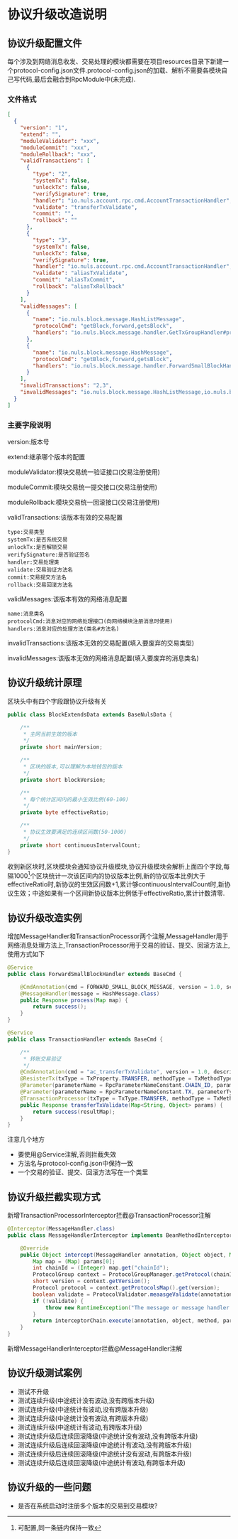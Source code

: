# 协议升级改造说明

## 协议升级配置文件

每个涉及到网络消息收发、交易处理的模块都需要在项目resources目录下新建一个protocol-config.json文件.protocol-config.json的加载、解析不需要各模块自己写代码,最后会融合到RpcModule中(未完成).

### 文件格式

```json
[
  {
    "version": "1",
    "extend": "",
	"moduleValidator": "xxx",
    "moduleCommit": "xxx",
    "moduleRollback": "xxx",
    "validTransactions": [
	  {
        "type": "2",
        "systemTx": false,
        "unlockTx": false,
        "verifySignature": true,
        "handler": "io.nuls.account.rpc.cmd.AccountTransactionHandler",
        "validate": "transferTxValidate",
        "commit": "",
        "rollback": ""
      },
      {
        "type": "3",
        "systemTx": false,
        "unlockTx": false,
        "verifySignature": true,
        "handler": "io.nuls.account.rpc.cmd.AccountTransactionHandler",
        "validate": "aliasTxValidate",
        "commit": "aliasTxCommit",
        "rollback": "aliasTxRollback"
      }
	],
    "validMessages": [
      {
        "name": "io.nuls.block.message.HashListMessage",
        "protocolCmd": "getBlock,forward,getsBlock",
        "handlers": "io.nuls.block.message.handler.GetTxGroupHandler#process"
      },
      {
        "name": "io.nuls.block.message.HashMessage",
        "protocolCmd": "getBlock,forward,getsBlock",
        "handlers": "io.nuls.block.message.handler.ForwardSmallBlockHandler#process,io.nuls.block.message.handler.GetBlockHandler#process,io.nuls.block.message.handler.GetSmallBlockHandler#process"
      }
    ],
    "invalidTransactions": "2,3",
    "invalidMessages": "io.nuls.block.message.HashListMessage,io.nuls.block.message.HashListMessage"
  }
]
```

### 主要字段说明

version:版本号

extend:继承哪个版本的配置

moduleValidator:模块交易统一验证接口(交易注册使用)

moduleCommit:模块交易统一提交接口(交易注册使用)

moduleRollback:模块交易统一回滚接口(交易注册使用)

validTransactions:该版本有效的交易配置

    type:交易类型
    systemTx:是否系统交易
    unlockTx:是否解锁交易
    verifySignature:是否验证签名
    handler:交易处理类
    validate:交易验证方法名
    commit:交易提交方法名
    rollback:交易回滚方法名

validMessages:该版本有效的网络消息配置

    name:消息类名
    protocolCmd:消息对应的网络处理接口(向网络模块注册消息时使用)
    handlers:消息对应的处理方法(类名#方法名)

invalidTransactions:该版本无效的交易配置(填入要废弃的交易类型)

invalidMessages:该版本无效的网络消息配置(填入要废弃的消息类名)

## 协议升级统计原理

区块头中有四个字段跟协议升级有关
```java
public class BlockExtendsData extends BaseNulsData {

    /**
     * 主网当前生效的版本
     */
    private short mainVersion;

    /**
     * 区块的版本,可以理解为本地钱包的版本
     */
    private short blockVersion;

    /**
     * 每个统计区间内的最小生效比例(60-100)
     */
    private byte effectiveRatio;

    /**
     * 协议生效要满足的连续区间数(50-1000)
     */
    private short continuousIntervalCount;
}
```
收到新区块时,区块模块会通知协议升级模块,协议升级模块会解析上面四个字段,每隔1000[^1]个区块统计一次该区间内的协议版本比例,新的协议版本比例大于effectiveRatio时,新协议的生效区间数+1,累计够continuousIntervalCount时,新协议生效；中途如果有一个区间新协议版本比例低于effectiveRatio,累计计数清零.

## 协议升级改造实例

增加MessageHandler和TransactionProcessor两个注解,MessageHandler用于网络消息处理方法上,TransactionProcessor用于交易的验证、提交、回滚方法上,使用方式如下

```java
@Service
public class ForwardSmallBlockHandler extends BaseCmd {

    @CmdAnnotation(cmd = FORWARD_SMALL_BLOCK_MESSAGE, version = 1.0, scope = Constants.PUBLIC, description = "")
    @MessageHandler(message = HashMessage.class)
    public Response process(Map map) {
        return success();
    }
}
```

```java
@Service
public class TransactionHandler extends BaseCmd {

    /**
     * 转账交易验证
     */
    @CmdAnnotation(cmd = "ac_transferTxValidate", version = 1.0, description = "create transfer transaction validate 1.0")
    @ResisterTx(txType = TxProperty.TRANSFER, methodType = TxMethodType.VALID, methodName = "ac_transferTxValidate")
    @Parameter(parameterName = RpcParameterNameConstant.CHAIN_ID, parameterType = "int")
    @Parameter(parameterName = RpcParameterNameConstant.TX, parameterType = "String")
    @TransactionProcessor(txType = TxType.TRANSFER, methodType = TxMethodType.VALID)
    public Response transferTxValidate(Map<String, Object> params) {
        return success(resultMap);
    }
}
```

注意几个地方

- 要使用@Service注解,否则拦截失效
- 方法名与protocol-config.json中保持一致
- 一个交易的验证、提交、回滚方法写在一个类里

## 协议升级拦截实现方式

新增TransactionProcessorInterceptor拦截@TransactionProcessor注解

```java
@Interceptor(MessageHandler.class)
public class MessageHandlerInterceptor implements BeanMethodInterceptor<MessageHandler> {

    @Override
    public Object intercept(MessageHandler annotation, Object object, Method method, Object[] params, BeanMethodInterceptorChain interceptorChain) throws Throwable {
        Map map = (Map) params[0];
        int chainId = (Integer) map.get("chainId");
        ProtocolGroup context = ProtocolGroupManager.getProtocol(chainId);
        short version = context.getVersion();
        Protocol protocol = context.getProtocolsMap().get(version);
        boolean validate = ProtocolValidator.meaasgeValidate(annotation.message(), object.getClass().getSuperclass(), protocol, method.getName());
        if (!validate) {
            throw new RuntimeException("The message or message handler is not available in the current version!");
        }
        return interceptorChain.execute(annotation, object, method, params);
    }
}
```

新增MessageHandlerInterceptor拦截@MessageHandler注解

## 协议升级测试案例

- 测试不升级
- 测试连续升级(中途统计没有波动,没有跨版本升级)
- 测试连续升级(中途统计有波动,没有跨版本升级)
- 测试连续升级(中途统计没有波动,有跨版本升级)
- 测试连续升级(中途统计有波动,有跨版本升级)
- 测试连续升级后连续回滚降级(中途统计没有波动,没有跨版本升级)
- 测试连续升级后连续回滚降级(中途统计有波动,没有跨版本升级)
- 测试连续升级后连续回滚降级(中途统计没有波动,有跨版本升级)
- 测试连续升级后连续回滚降级(中途统计有波动,有跨版本升级)

## 协议升级的一些问题

- 是否在系统启动时注册多个版本的交易到交易模块?

[^1]:可配置,同一条链内保持一致

